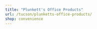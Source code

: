 ```yaml
---
title: "Plunkett's Office Products"
url: /tucson/plunketts-office-products/
shop: convenience
---
```

